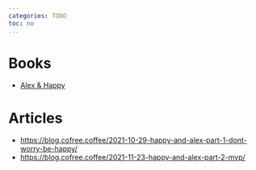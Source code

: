 ```yaml
---
categories: TODO
toc: no
...
```


# Books

- [Alex & Happy](https://leanpub.com/alexandhappy)

# Articles

- https://blog.cofree.coffee/2021-10-29-happy-and-alex-part-1-dont-worry-be-happy/
- https://blog.cofree.coffee/2021-11-23-happy-and-alex-part-2-mvp/
